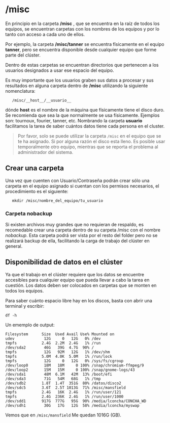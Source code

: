 /misc
=====

En principio en la carpeta __/misc__ , que se encuentra en la raíz de todos los equipos, se encuentran carpetas con los nombres de los equipos y por lo tanto con acceso a cada uno de ellos.

Por ejemplo, la carpeta __/misc/tanner__ se encuentra físicamente en el equipo __tanner__, pero se encuentra disponible desde cualquier equipo que forme parte del clúster.

Dentro de estas carpetas se encuentran directorios que pertenecen a los usuarios designados a usar ese espacio del equipo.

Es muy importante que los usuarios graben sus datos a procesar y sus resultados en alguna carpeta dentro de __/misc__ utilizando la siguiente nomenclatura:

       /misc/__host__/__usuario__

dónde __host__ es el nombre de la máquina que físicamente tiene el disco duro. Se recomienda que sea la que normalmente se usa físicamente. Ejemplos son: tournoux, fourier, tanner, etc. Nombrando la carpeta __usuario__ facilitamos la tarea de saber cuántos datos tiene cada persona en el cluster.

> Por favor, solo se puede utilizar la carpeta `/misc` en el equipo que se te ha asignado. Si por alguna razón el disco esta lleno. Es posible usar temporalmente otro equipo, mientras que se reporta el problema al administrador del sistema.



## Crear una carpeta

Una vez que cuenten con Usuario/Contraseña podrán crear sólo una carpeta en el equipo asignado si cuentan con los permisos necesarios, el procedimiento es el siguiente:

       mkdir /misc/nombre_del_equipo/tu_usuario

### Carpeta nobackup

Si existen archivos muy grandes que no requieran de respaldo, es recomedable crear una carpeta dentro de su carpeta /misc con el nombre *nobackup*. Esta carpeta podrá ser vista por el resto del folder pero no se realizará backup de ella, facilitando la carga de trabajo del clúster en general.

## Disponibilidad de datos en el clúster

Ya que el trabajo en el clúster requiere que los datos se encuentre accesibles para cualquier equipo que pueda llevar a cabo la tarea en cuestión. Los datos deben ser colocados en carpetas que se monten en todos los equipos.  

Para saber cuánto espacio libre hay en  los discos, basta con abrir una terminal y escribir:

```
df -h
```

Un ememplo de output:

```
Filesystem      Size  Used Avail Use% Mounted on
udev             12G     0   12G   0% /dev
tmpfs           2.4G  2.2M  2.4G   1% /run
/dev/sda2        46G   39G  4.7G  90% /
tmpfs            12G   92M   12G   1% /dev/shm
tmpfs           5.0M  4.0K  5.0M   1% /run/lock
tmpfs            12G     0   12G   0% /sys/fs/cgroup
/dev/loop0       18M   18M     0 100% /snap/chromium-ffmpeg/9
/dev/loop2       15M   15M     0 100% /snap/gnome-logs/43
/dev/sda1        48M  6.1M   42M  13% /boot/efi
/dev/sda3        71G   54M   68G   1% /tmp
/dev/sdb2       1.8T  1.4T  351G  80% /datos/disco2
/dev/sdc5       3.6T  2.5T 1013G  71% /misc/mansfield
tmpfs           2.4G   16K  2.4G   1% /run/user/121
tmpfs           2.4G  236K  2.4G   1% /run/user/1000
/dev/sdd1       917G  777G   95G  90% /media/lconcha/CONCHA_WD
/dev/sdh1        30G   17G   12G  58% /media/lconcha/myswap
```
Vemos que en `/misc/mansfield` Me quedan 1016G (GB).
